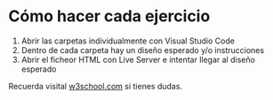 # Cómo hacer cada ejercicio

1. Abrir las carpetas individualmente con Visual Studio Code
2. Dentro de cada carpeta hay un diseño esperado y/o instrucciones
3. Abrir el ficheor HTML con Live Server e intentar llegar al diseño esperado

Recuerda visital [w3school.com](https://www.w3schools.com/tags/default.asp) si tienes dudas. 

